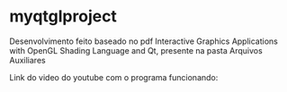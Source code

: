 # myqtglproject

Desenvolvimento feito baseado no pdf Interactive Graphics Applications with OpenGL Shading Language and Qt, presente na pasta Arquivos Auxiliares

Link do video do youtube com o programa funcionando: 


